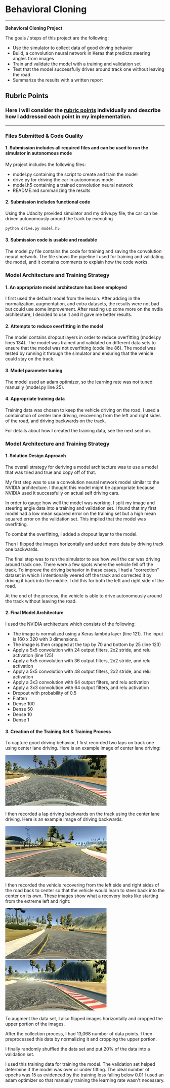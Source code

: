 # **Behavioral Cloning**

---

**Behavioral Cloning Project**

The goals / steps of this project are the following:
* Use the simulator to collect data of good driving behavior
* Build, a convolution neural network in Keras that predicts steering angles from images
* Train and validate the model with a training and validation set
* Test that the model successfully drives around track one without leaving the road
* Summarize the results with a written report


[//]: # (Image References)

[driving_forward]: ./examples/driving_forward.jpg "driving_forward"
[driving_backwards]: ./examples/driving_backwards.jpg "driving_backwards"
[recovery_left]: ./examples/recovery_left.jpg "recovery_left"
[recovery_right]: ./examples/recovery_right.jpg "recovery_right"
[driving_forward_left]: ./examples/driving_forward_left.jpg "driving_forward_left"
[driving_forward_right]: ./examples/driving_forward_right.jpg "driving_forward_right"

## Rubric Points
### Here I will consider the [rubric points](https://review.udacity.com/#!/rubrics/432/view) individually and describe how I addressed each point in my implementation.

---
### Files Submitted & Code Quality

#### 1. Submission includes all required files and can be used to run the simulator in autonomous mode

My project includes the following files:
* model.py containing the script to create and train the model
* drive.py for driving the car in autonomous mode
* model.h5 containing a trained convolution neural network
* README.md summarizing the results

#### 2. Submission includes functional code
Using the Udacity provided simulator and my drive.py file, the car can be driven autonomously around the track by executing
```sh
python drive.py model.h5
```

#### 3. Submission code is usable and readable

The model.py file contains the code for training and saving the convolution neural network. The file shows the pipeline I used for training and validating the model, and it contains comments to explain how the code works.

### Model Architecture and Training Strategy

#### 1. An appropriate model architecture has been employed

I first used the default model from the lesson. After adding in the normalization, augmentation, and extra datasets, the results were not bad but could use some improvement. After reading up some more on the nvdia architecture, I decided to use it and it gave me better results.

#### 2. Attempts to reduce overfitting in the model

The model contains dropout layers in order to reduce overfitting (model.py lines 134).
The model was trained and validated on different data sets to ensure that the model was not overfitting (code line 86). The model was tested by running it through the simulator and ensuring that the vehicle could stay on the track.

#### 3. Model parameter tuning

The model used an adam optimizer, so the learning rate was not tuned manually (model.py line 25).

#### 4. Appropriate training data

Training data was chosen to keep the vehicle driving on the road. I used a combination of center lane driving, recovering from the left and right sides of the road, and driving backwards on the track. 

For details about how I created the training data, see the next section.

### Model Architecture and Training Strategy

#### 1. Solution Design Approach

The overall strategy for deriving a model architecture was to use a model that was tried and true and copy off of that.

My first step was to use a convolution neural network model similar to the NVIDIA architecture. I thought this model might be appropriate because NVIDIA used it successfully on actual self driving cars.

In order to gauge how well the model was working, I split my image and steering angle data into a training and validation set. I found that my first model had a low mean squared error on the training set but a high mean squared error on the validation set. This implied that the model was overfitting.

To combat the overfitting, I added a dropout layer to the model. 

Then I flipped the images horizontally and added more data by driving track one backwards.

The final step was to run the simulator to see how well the car was driving around track one. There were a few spots where the vehicle fell off the track. To improve the driving behavior in these cases, I had a "correction" dataset in which I intentionally veered off the track and corrected it by driving it back into the middle. I did this for both the left and right side of the road.

At the end of the process, the vehicle is able to drive autonomously around the track without leaving the road.

#### 2. Final Model Architecture

I used the NVIDIA architecture which consists of the following:

* The image is normalized using a Keras lambda layer (line 121). The input is 160 x 320 with 3 dimensions.
* The image is then cropped at the top by 70 and bottom by 25 (line 123)
* Apply a 5x5 convolution with 24 output filters, 2x2 stride, and relu activation (line 125)
* Apply a 5x5 convolution with 36 output filters, 2x2 stride, and relu activation
* Apply a 5x5 convolution with 48 output filters, 2x2 stride, and relu activation
* Apply a 3x3 convolution with 64 output filters, and relu activation
* Apply a 3x3 convolution with 64 output filters, and relu activation
* Dropout with probability of 0.5
* Flatten
* Dense 100
* Dense 50
* Dense 10
* Dense 1

#### 3. Creation of the Training Set & Training Process

To capture good driving behavior, I first recorded two laps on track one using center lane driving. Here is an example image of center lane driving:

![alt text][driving_forward]

I then recorded a lap driving backwards on the track using the center lane driving. Here is an example image of driving backwards:

![alt text][driving_backwards]

I then recorded the vehicle recovering from the left side and right sides of the road back to center so that the vehicle would learn to steer back into the center on its own. These images show what a recovery looks like starting from the extreme left and right:

![alt text][recovery_left]
![alt text][recovery_right]

To augment the data set, I also flipped images horizontally and cropped the upper portion of the images.

After the collection process, I had 13,068 number of data points. I then preprocessed this data by normalizing it and cropping the upper portion.

I finally randomly shuffled the data set and put 20% of the data into a validation set.

I used this training data for training the model. The validation set helped determine if the model was over or under fitting. The ideal number of epochs was 15 as evidenced by the training loss falling below 0.01 I used an adam optimizer so that manually training the learning rate wasn't necessary.
